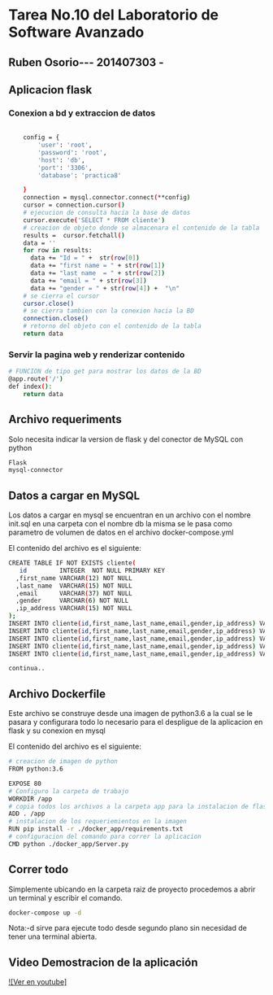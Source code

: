 # Tarea No.10 del Laboratorio de Software Avanzado

## Ruben Osorio--- 201407303 -


## Aplicacion flask 

### Conexion a bd y extraccion de datos
```sh 
 
    config = {
        'user': 'root',
        'password': 'root',
        'host': 'db',
        'port': '3306',
        'database': 'practica8'

    }
    connection = mysql.connector.connect(**config)
    cursor = connection.cursor()
    # ejecucion de consulta hacia la base de datos
    cursor.execute('SELECT * FROM cliente')
    # creacion de objeto donde se almacenara el contenido de la tabla
    results =  cursor.fetchall()
    data = ''
    for row in results:
      data += "Id = " +  str(row[0]) 
      data += "first name = " + str(row[1])
      data += "last name  = " + str(row[2])
      data += "email = " + str(row[3])
      data += "gender = " + str(row[4]) +  "\n"
    # se cierra el cursor
    cursor.close()
    # se cierra tambien con la conexion hacia la BD
    connection.close()
    # retorno del objeto con el contenido de la tabla
    return data

```
### Servir la pagina web y renderizar contenido


```sh 
# FUNCION de tipo get para mostrar los datos de la BD
@app.route('/')
def index():
    return data

```


## Archivo requeriments

Solo necesita indicar la version de flask y del conector de MySQL con python

```sh
Flask
mysql-connector
```

## Datos a cargar en MySQL

Los datos a cargar en mysql se encuentran en un archivo con el nombre init.sql en una carpeta con el nombre db la misma se le pasa como parametro de volumen de datos en el archivo docker-compose.yml

El contenido del archivo es el siguiente:

```sh
CREATE TABLE IF NOT EXISTS cliente(
   id         INTEGER  NOT NULL PRIMARY KEY 
  ,first_name VARCHAR(12) NOT NULL
  ,last_name  VARCHAR(15) NOT NULL
  ,email      VARCHAR(37) NOT NULL
  ,gender     VARCHAR(6) NOT NULL
  ,ip_address VARCHAR(15) NOT NULL
);
INSERT INTO cliente(id,first_name,last_name,email,gender,ip_address) VALUES (1,'Fenelia','McCurrie','fmccurrie0@sitemeter.com','Female','18.150.49.169');
INSERT INTO cliente(id,first_name,last_name,email,gender,ip_address) VALUES (2,'Mikel','Rainford','mrainford1@fema.gov','Male','76.21.75.12');
INSERT INTO cliente(id,first_name,last_name,email,gender,ip_address) VALUES (3,'Imogene','Bloxham','ibloxham2@dyndns.org','Female','238.165.241.180');
INSERT INTO cliente(id,first_name,last_name,email,gender,ip_address) VALUES (4,'Jojo','Facey','jfacey3@purevolume.com','Female','98.156.127.45');
INSERT INTO cliente(id,first_name,last_name,email,gender,ip_address) VALUES (5,'Baxter','Ruppeli','bruppeli4@purevolume.com','Male','34.192.190.56');

continua..

```


## Archivo Dockerfile

Este archivo se construye desde una imagen de python3.6 a la cual se le pasara y configurara todo lo necesario para el despligue de la aplicacion en flask y su conexion en mysql

El contenido del archivo es el siguiente:

```sh
# creacion de imagen de python 
FROM python:3.6

EXPOSE 80
# Configuro la carpeta de trabajo
WORKDIR /app
# copia todos los archivos a la carpeta app para la instalacion de flask y el conector y paso del proyecto
ADD . /app
# instalacion de los requeriemientos en la imagen
RUN pip install -r ./docker_app/requirements.txt
# configuracion del comando para correr la aplicacion
CMD python ./docker_app/Server.py
```


## Correr todo

Simplemente ubicando en la carpeta raiz de proyecto procedemos a abrir un terminal y escribir el comando.

```sh
docker-compose up -d
```
Nota:-d sirve para ejecute todo desde segundo plano sin necesidad de tener una terminal abierta.


## Video Demostracion de la aplicación

[![Ver en youtube]](https://youtu.be/xLrdV4S_UGs) 

